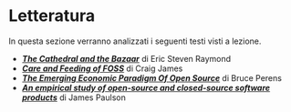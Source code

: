 # Letteratura

In questa sezione verranno analizzati i seguenti testi visti a lezione.

- [**_The Cathedral and the Bazaar_**](./01_cathedral-bazaar.md) di Eric Steven Raymond
- [**_Care and Feeding of FOSS_**](./02_care-feeding.md) di Craig James
- [**_The Emerging Economic Paradigm Of Open Source_**](./03_emerging-economic-paradigm.md) di Bruce Perens
- [**_An empirical study of open-source and closed-source software products_**](./04_empirical-study.md) di James Paulson
